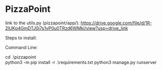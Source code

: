 # PizzaPoint

link to the utils.py (pizzapoint/app/): https://drive.google.com/file/d/1R-2lUKp4GmDTJ0i7s1vP0u0TRzd6WMki/view?usp=drive_link

Steps to install:

Command Line:

cd .\pizzapoint\
python3 -m pip install -r .\requirements.txt
python3 manage.py runserver
